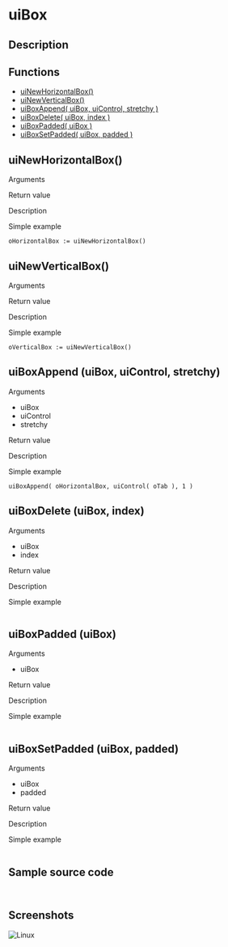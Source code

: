 # **uiBox**

## Description

## Functions
- [uiNewHorizontalBox()](#uinewhorizontalbox)
- [uiNewVerticalBox()](#uinewverticalbox)
- [uiBoxAppend( uiBox, uiControl, stretchy )](#uiboxappend-uibox-uicontrol-stretchy)
- [uiBoxDelete( uiBox, index )](#uiboxdelete-uibox-index)
- [uiBoxPadded( uiBox )](#uiboxpadded-uibox)
- [uiBoxSetPadded( uiBox, padded )](#uiboxsetpadded-uibox-padded)

## uiNewHorizontalBox()
Arguments

Return value

Description

Simple example
```
oHorizontalBox := uiNewHorizontalBox()
```
## uiNewVerticalBox()
Arguments

Return value

Description

Simple example
```
oVerticalBox := uiNewVerticalBox()
```
## uiBoxAppend (uiBox, uiControl, stretchy)
Arguments
- uiBox
- uiControl
- stretchy

Return value

Description

Simple example
```
uiBoxAppend( oHorizontalBox, uiControl( oTab ), 1 )
```
## uiBoxDelete (uiBox, index)
Arguments
- uiBox
- index

Return value

Description

Simple example
```

```
## uiBoxPadded (uiBox)
Arguments
- uiBox

Return value

Description

Simple example
```

```
## uiBoxSetPadded (uiBox, padded)
Arguments
- uiBox
- padded

Return value

Description

Simple example
```

```
## Sample source code
```


```
## Screenshots
![Linux](../tutorial/uiBox_Linux.png "With family Linux Elementary desktop Pantheon, based on GNOME")
